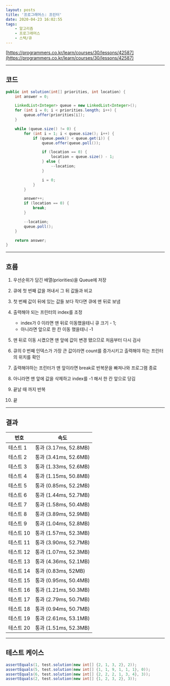 ```yaml
---
layout: posts
title: '프로그래머스: 프린터'
date: 2020-04-23 16:02:55
tags:
    - 알고리즘
    - 프로그래머스
    - 스택/큐
---
```


[https://programmers.co.kr/learn/courses/30/lessons/42587](https://programmers.co.kr/learn/courses/30/lessons/42587)

* * *

## 코드

```java
public int solution(int[] priorities, int location) {
    int answer = 0;

    LinkedList<Integer> queue = new LinkedList<Integer>();
    for (int i = 0; i < priorities.length; i++) {
        queue.offer(priorities[i]);
    }

    while (queue.size() != 0) {
        for (int i = 1; i < queue.size(); i++) {
            if (queue.peek() < queue.get(i)) {
                queue.offer(queue.poll());

                if (location == 0) {
                    location = queue.size() - 1;
                } else {
                    --location;
                }

                i = 0;
            }
        }

        answer++;
        if (location == 0) {
            break;
        }

        --location;
        queue.poll();
    }

    return answer;
}
```

* * *

## 흐름

1. 우선순위가 담긴 배열(priorities)을 Queue에 저장

2. 큐에 첫 번째 값을 꺼내서 그 뒤 값들과 비교

3. 첫 번째 값이 뒤에 있는 값들 보다 작다면 큐에 맨 뒤로 보냄

4. 출력해야 되는 프린터의 index를 조정
    - index가 0 이라면 맨 뒤로 이동했을테니 큐 크기 - 1;
    - 아니라면 앞으로 한 칸 이동 했을테니 -1

5. 맨 뒤로 이동 시켰으면 맨 앞에 값이 변경 됐으므로 처음부터 다시 검사

6. 큐의 0 번째 인덱스가 가장 큰 값이라면 count를 증가시키고 출력해야 하는 프린터의 위치를 확인

7. 출력해야하는 프린터가 맨 앞이라면 break로 반복문을 빠져나와 프로그램 종료

8. 아니라면 맨 앞에 값을 삭제하고 index를 -1 해서 한 칸 앞으로 당김

9. 끝날 때 까지 반복

10. 끝

* * *

## 결과

|번호|속도|
|----|----|
|테스트 1 | 통과 (3.17ms, 52.8MB)
|테스트 2 | 통과 (3.41ms, 52.6MB)
|테스트 3 | 통과 (1.33ms, 52.6MB)
|테스트 4 | 통과 (1.15ms, 50.8MB)
|테스트 5 | 통과 (0.85ms, 52.2MB)
|테스트 6 | 통과 (1.44ms, 52.7MB)
|테스트 7 | 통과 (1.58ms, 50.4MB)
|테스트 8 | 통과 (3.89ms, 52.9MB)
|테스트 9 | 통과 (1.04ms, 52.8MB)
|테스트 10 | 통과 (1.57ms, 52.3MB)
|테스트 11 | 통과 (3.90ms, 52.7MB)
|테스트 12 | 통과 (1.07ms, 52.3MB)
|테스트 13 | 통과 (4.36ms, 52.1MB)
|테스트 14 | 통과 (0.83ms, 52MB)
|테스트 15 | 통과 (0.95ms, 50.4MB)
|테스트 16 | 통과 (1.21ms, 50.3MB)
|테스트 17 | 통과 (2.79ms, 50.7MB)
|테스트 18 | 통과 (0.94ms, 50.7MB)
|테스트 19 | 통과 (2.61ms, 53.1MB)
|테스트 20 | 통과 (1.51ms, 52.3MB)

* * *

## 테스트 케이스

```java
assertEquals(1, test.solution(new int[] {2, 1, 3, 2}, 2));
assertEquals(5, test.solution(new int[] {1, 1, 9, 1, 1, 1}, 0));
assertEquals(6, test.solution(new int[] {2, 2, 2, 1, 3, 4}, 3));
assertEquals(2, test.solution(new int[] {1, 2, 3, 2}, 3));
```


